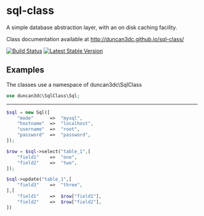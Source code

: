 sql-class
=========

A simple database abstraction layer, with an on disk caching facility.  

Class documentation available at http://duncan3dc.github.io/sql-class/  

[![Build Status](https://travis-ci.org/duncan3dc/sql-class.svg?branch=master)](https://travis-ci.org/duncan3dc/sql-class)
[![Latest Stable Version](https://poser.pugx.org/duncan3dc/sql-class/version.svg)](https://packagist.org/packages/duncan3dc/sql-class)


Examples
--------

The classes use a namespace of duncan3dc\SqlClass
```php
use duncan3dc\SqlClass\Sql;
```

-------------------

```php
$sql = new Sql([
    "mode"      =>  "mysql",
    "hostname"  =>  "localhost",
    "username"  =>  "root",
    "password"  =>  "password",
]);

$row = $sql->select("table_1",[
    "field1"    =>  "one",
    "field2"    =>  "two",
]);

$sql->update("table_1",[
    "field3"    =>  "three",
],[
    "field1"    =>  $row["field1"],
    "field2"    =>  $row["field2"],
])
```
